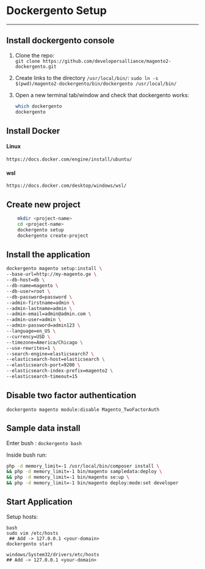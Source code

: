# Dockergento Setup

___

## Install dockergento console

1. Clone the repo:  
   ``` git clone https://github.com/developersalliance/magento2-dockergento.git ```
2. Create links to the directory ```/usr/local/bin/```:
    ``` sudo ln -s $(pwd)/magento2-dockergento/bin/dockergento /usr/local/bin/ ```
3. Open a new terminal tab/window and check that dockergento works:

    ```bash
    which dockergento  
    dockergento
    ```
## Install Docker
#### Linux
```https://docs.docker.com/engine/install/ubuntu/```
#### wsl
```https://docs.docker.com/desktop/windows/wsl/```

## Create new project

```bash
    mkdir <project-name>
    cd <project-name>
    dockergento setup
    dockergento create-project
```

## Install the application

```bash
dockergento magento setup:install \
--base-url=http://my-magento.ge \
--db-host=db \
--db-name=magento \
--db-user=root \
--db-password=password \
--admin-firstname=admin \
--admin-lastname=admin \
--admin-email=admin@admin.com \
--admin-user=admin \
--admin-password=admin123 \
--language=en_US \
--currency=USD \
--timezone=America/Chicago \
--use-rewrites=1 \
--search-engine=elasticsearch7 \
--elasticsearch-host=elasticsearch \
--elasticsearch-port=9200 \
--elasticsearch-index-prefix=magento2 \
--elasticsearch-timeout=15
```

## Disable two factor authentication

``` dockergento magento module:disable Magento_TwoFactorAuth ```

## Sample data install

Enter bush : ``` dockergento bash ```

Inside bush run:

```bash
php -d memory_limit=-1 /usr/local/bin/composer install \
&& php -d memory_limit=-1 bin/magento sampledata:deploy \
&& php -d memory_limit=-1 bin/magento se:up \
&& php -d memory_limit=-1 bin/magento deploy:mode:set developer 
```

## Start Application

Setup hosts:

```
bash
sudo vim /etc/hosts 
 ## Add -> 127.0.0.1 <your-domain>
dockergento start
```
```
windows/System32/drivers/etc/hosts
## Add -> 127.0.0.1 <your-domain>
```
